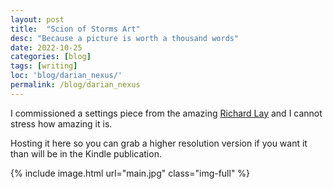 ```yaml
---
layout: post
title:  "Scion of Storms Art"
desc: "Because a picture is worth a thousand words"
date: 2022-10-25
categories: [blog]
tags: [writing]
loc: 'blog/darian_nexus/'
permalink: /blog/darian_nexus
---
```


I commissioned a settings piece from the amazing [Richard Lay](https://www.instagram.com/richardlayart) and I cannot stress how amazing it is.

Hosting it here so you can grab a higher resolution version if you want it than will be in the Kindle publication.

{% include image.html url="main.jpg" class="img-full"  %}
